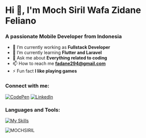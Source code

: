 # Hi 👋, I'm Moch Siril Wafa Zidane Feliano
### A passionate Mobile Developer from Indonesia

- 🔭 I’m currently working as **Fullstack Developer**
- 🌱 I’m currently learning **Flutter and Laravel**
- 💬 Ask me about **Everything related to coding**
- 📫 How to reach me **fadane294@gmail.com**
- ⚡ Fun fact **I like playing games**

### Connect with me:
[![CodePen](https://raw.githubusercontent.com/rahuldkjain/github-profile-readme-generator/master/src/images/icons/Social/codepen.svg)](https://codepen.io/skypoo)
[![LinkedIn](https://raw.githubusercontent.com/rahuldkjain/github-profile-readme-generator/master/src/images/icons/Social/linked-in-alt.svg)](https://linkedin.com/in/moch-siril-wafa-zidane-feliano-784435292/)

### Languages and Tools:
[![My Skills](https://skillicons.dev/icons?i=js,html,css,java,figma,flutter,dart,github,php,postman)](https://skillicons.dev)

<p><img align="left" src="https://github-readme-stats.vercel.app/api/top-langs?username=MOCHSIRIL&show_icons=true&locale=en&layout=compact" alt="MOCHSIRIL" /></p>
